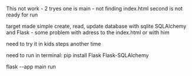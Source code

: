 This not work - 2 tryes one is main - not finding index.html
second is not ready for run

target made simple create, read, update database with sqlite SQLAlchemy and Flask - some problem with adress to the index.html or with him

need to try it in kids steps another time

need to run in terminal:
pip install Flask Flask-SQLAlchemy

flask --app main run
